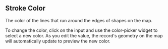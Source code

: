 ## Stroke Color

The color of the lines that run around the edges of shapes on the map.

To change the color, click on the input and use the color-picker widget to select a new color. As you edit the value, the record's geometry on the map will automatically update to preview the new color.
